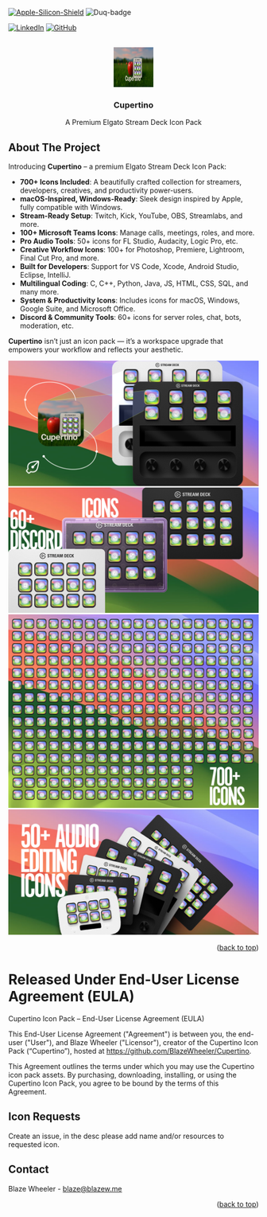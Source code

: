 

<!-- PROJECT SHIELDS -->
[![Apple-Silicon-Shield]][Apple-Silicon-Shield-url]
![Duq-badge](https://custom-icon-badges.demolab.com/badge/-Duquesne%20University-ba0c2f?style=for-the-badge&logo=duquesne_dukes_logo1)

[![LinkedIn][linkedin-shield]][linkedin-url]
[![GitHub][GitHub-shield]][GitHub-url]



<!-- PROJECT LOGO -->
<br />
<div align="center">
  <a href="
">
    <img src="https://github.com/BlazeWheeler/Cupertino/blob/main/assets/thubmnail.png" alt="Logo" width="80" height="80">
  </a>

  <h3 align="center">Cupertino</h3>


  <p align="center">
   A Premium Elgato Stream Deck Icon Pack
    <br />
    </div>

<!-- ABOUT THE Icon Pack -->
## About The Project

Introducing **Cupertino** – a premium Elgato Stream Deck Icon Pack:

- **700+ Icons Included**: A beautifully crafted collection for streamers, developers, creatives, and productivity power-users.
- **macOS-Inspired, Windows-Ready**: Sleek design inspired by Apple, fully compatible with Windows.
- **Stream-Ready Setup**: Twitch, Kick, YouTube, OBS, Streamlabs, and more.
- **100+ Microsoft Teams Icons**: Manage calls, meetings, roles, and more.
- **Pro Audio Tools**: 50+ icons for FL Studio, Audacity, Logic Pro, etc.
- **Creative Workflow Icons**: 100+ for Photoshop, Premiere, Lightroom, Final Cut Pro, and more.
- **Built for Developers**: Support for VS Code, Xcode, Android Studio, Eclipse, IntelliJ.
- **Multilingual Coding**: C, C++, Python, Java, JS, HTML, CSS, SQL, and many more.
- **System & Productivity Icons**: Includes icons for macOS, Windows, Google Suite, and Microsoft Office.
- **Discord & Community Tools**: 60+ icons for server roles, chat, bots, moderation, etc.

**Cupertino** isn’t just an icon pack — it’s a workspace upgrade that empowers your workflow and reflects your aesthetic.

![App Preview](assets/preview-1.png)
![App Preview](assets/preview-2.png)
![App Preview](assets/preview_3.png)
![App Preview](assets/preview-4.png)

<p align="right">(<a href="#readme-top">back to top</a>)</p>





<!-- LICENSE -->

# Released Under End-User License Agreement (EULA)

Cupertino Icon Pack – End-User License Agreement (EULA)



This End-User License Agreement ("Agreement") is between you, the end-user ("User"), and Blaze Wheeler ("Licensor"), creator of the Cupertino Icon Pack (“Cupertino”), hosted at https://github.com/BlazeWheeler/Cupertino.

This Agreement outlines the terms under which you may use the Cupertino icon pack assets. By purchasing, downloading, installing, or using the Cupertino Icon Pack, you agree to be bound by the terms of this Agreement.

<!-- CONTACT -->

<!-- CONTACT -->
## Icon Requests
Create an issue, in the desc please add name and/or resources to requested icon.




## Contact

Blaze Wheeler  - blaze@blazew.me

<p align="right">(<a href="#readme-top">back to top</a>)</p>

<!-- MARKDOWN LINKS & IMAGES -->

[Apple-Silicon-Shield]: https://img.shields.io/badge/Apple-Silicon_M2-999999?style=for-the-badge&logo=apple&logoColor=white
[Apple-Silicon-Shield-url]: https://support.apple.com/en-us/HT211814

[license-shield]: https://img.shields.io/badge/License-Apache%202.0-orange?style=for-the-badge&logo=
[license-url]:https://www.apache.org/licenses/LICENSE-2.0
[linkedin-shield]: https://img.shields.io/badge/-LinkedIn-black.svg?style=for-the-badge&logo=linkedin&colorB=555

[linkedin-url]:https://www.linkedin.com/in/blaze-wheeler-8306a2223/
[GitHub-shield]: 	https://img.shields.io/badge/GitHub-100000?style=for-the-badge&logo=github&logoColor=white
[GitHub-url]: https://github.com/blazeWheeler
[product-screenshot]: images/screenshot.png

[HTML-url]: https://www.w3schools.com/howto/howto_make_a_website.asp
[HTML-badge]: https://img.shields.io/badge/HTML5-E34F26.svg?style=for-the-badge&logo=HTML5&logoColor=white
[CSS-url]: https://www.w3schools.com/css/
[CSS-badge]: https://img.shields.io/badge/CSS3-1572B6.svg?style=for-the-badge&logo=CSS3&logoColor=white

[Javascript-url]: https://www.w3schools.com/js/
[JavaScript-badge]: https://img.shields.io/badge/JavaScript-F7DF1E.svg?style=for-the-badge&logo=JavaScript&logoColor=black

[PHP-url]: https://www.php.net/docs.php
[PHP-badge]: https://img.shields.io/badge/PHP-777BB4.svg?style=for-the-badge&logo=PHP&logoColor=white

[Telegram-url]: https://core.telegram.org/bots/api
[Telegram-badge]: https://img.shields.io/badge/Telegram%20API-26A5E4.svg?style=for-the-badge&logo=Telegram&logoColor=white

[Duq-url]: https://duq.edu
[Duq-badge]:(https://custom-icon-badges.demolab.com/badge/-Duquesne%20University-ba0c2f?style=for-the-badge&logo=duquesne_dukes_logo1)